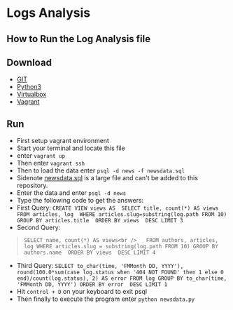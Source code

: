 # Logs Analysis

## How to Run the Log Analysis file

## Download
- [GIT](https://git-scm.com/downloads)
- [Python3](https://www.python.org/downloads/)
- [Virtualbox](https://www.virtualbox.org/wiki/Downloads)
- [Vagrant](https://www.vagrantup.com/downloads.html)

## Run
- First setup vagrant environment 
- Start your terminal and locate this file
- enter `vagrant up`
- Then enter `vagrant ssh`
- Then to load the data enter `psql -d news -f newsdata.sql`
- Sidenote [newsdata.sql](https://d17h27t6h515a5.cloudfront.net/topher/2016/August/57b5f748_newsdata/newsdata.zip) is a large file and can't be added to this repository.
- Enter the data and enter `psql -d news`
- Type the following code to get the answers:
- First Query:
`CREATE VIEW views AS 
 SELECT title, count(*) AS views 
 FROM articles, log 
 WHERE articles.slug=substring(log.path FROM 10) 
 GROUP BY articles.title 
 ORDER BY views 
 DESC LIMIT 3`
- Second Query:
> `SELECT name, count(*) AS views<br />  
 FROM authors, articles, log
 WHERE articles.slug = substring(log.path FROM 10)
 GROUP BY authors.name 
 ORDER BY views 
 DESC LIMIT 4`
- Third Query:
`SELECT to_char(time, 'FMMonth DD, YYYY'), round(100.0*sum(case log.status when '404 NOT FOUND' then 1 else 0 end)/count(log.status), 2) AS error
 FROM log
 GROUP BY to_char(time, 'FMMonth DD, YYYY')
 ORDER BY error 
 DESC LIMIT 1`
- Hit `control + D` on your keyboard to exit psql
- Then finally to execute the program enter `python newsdata.py`